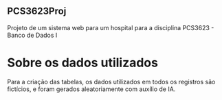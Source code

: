 ## PCS3623Proj
 Projeto de um sistema web para um hospital para a disciplina PCS3623 - Banco de Dados I

# Sobre os dados utilizados
 Para a criação das tabelas, os dados utilizados em todos os registros são fictícios, e foram gerados aleatoriamente com auxílio de IA.
